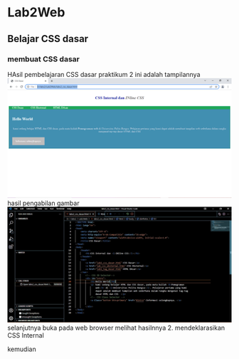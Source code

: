 # Lab2Web
## Belajar CSS dasar

### membuat CSS dasar
HAsil pembelajaran CSS dasar praktikum 2
ini adalah tampilannya
![Gambar 1](screenshot/ss2.png)
hasil pengabilan gambar
![Gambar 2](screenshot/s1.png)
selanjutnya buka pada web browser melihat hasilnnya
2. mendeklarasikan CSS Internal <br>

kemudian 
